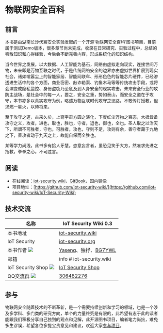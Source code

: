 # 物联网安全百科
## 前言
本书是由湖南长沙伏宸安全实验发起的一个开源‘物联网安全百科’图书项目，目前属于测试Demo版本，很多章节尚未完成，收录在日常研究、实验过程中，总结的零散知识和心得经验，今后会不断完善内容，形成系统化的知识结构。

当今世界之发展，以大数据、人工智能为基石，网络由虚拟走向现实，连接世间万物，未来即是万物互联之时代，于是传统网络安全的边界亦由虚拟世界扩展到现实社会，诸如喧嚣尘上的智能家居、智能网联车、形形色色的智能芯片硬件，已经渗透进生活中的各个方面，商业窃密、敲诈勒索、钓鱼木马等等传统攻击手段，或将会演变成隐私监控、身份盗窃乃至危及到人身安全的现实攻击，未来安全行业的攻防主战场，是社会中的每一人，要之，安全之重，势如泰山，而安全之道在于攻守，本书亦多以真实攻守为例，略述万物互联时代攻守之思路，不敢传灯授教，但求燃一星火，以待将来。

至于攻守之道，古来久矣，上窥宇宙方圆之演化，下度红尘万物之百态，大抵皆备攻守之义，攻者，进也，取也，胜也，守者，退也，御也，全也。圣人取之以治天下，所谓不可胜者，守也，可胜者，攻也，守则不足，攻则有余，善守者藏于九地之下，善攻者动于九天之上，故能自保而全胜也。

某等学力尚浅，此书多有拾人牙慧，恣意妄言者，虽恐见笑于大方，然唯求先进之指教，拳拳之心，不可胜言。


## 阅读

 * 在线阅读：[iot-security.wiki](https://iot-security.wiki)，[GitBook](https://iot-security.wiki)，[国内镜像](https://iot-security.wiki)
 * 项目地址：[https://github.com/iot-security-wiki/](https://github.com/iot-security-wiki/IoT-Security-Wiki)


## 技术交流

| 名称 | IoT Security Wiki 0.3|
|---------|-------------|
| 本书地址 | [iot-security.wiki](https://iot-security.wiki)|
| IoT Security | [iot-security.org](https://iot-security.org)|
| 本书作者 <img src="https://cdn.bg7ywl.com/IoT-Security-Wiki/Author.png" /> | [Yaseng](https://www.yaseng.org)、独抒、[BG7YWL](https://www.bg7ywl.com/)|
| 邮箱 | info # iot-security.wiki |
| IoT Security Shop <img src="https://cdn.bg7ywl.com/IoT-Security-Wiki/Shop1.png" /> | [IoT Security Shop](https://iot-security.taobao.com/) |
| QQ交流群 <img src="https://cdn.bg7ywl.com/IoT-Security-Wiki/QQ.png" /> |  [306482276](https://qm.qq.com/cgi-bin/qm/qr?k=8UiQa4vGqKTIQC4A-_x-7MIHJlXLJBwa&jump_from=webapi) |


## 参与

物联网安全随着技术的不断革新，是一个需要持续创新和学习的领域，也是一个涉及多学科、多门类的研究方向，单个的力量终究是有限的，此希望有志于此的读者能跟我们积极分享自己独到的观点和见解，此开源图书项目，编者笔力尚拙，难免多生谬误，希望各位多提宝贵意见和建议，欢迎大家[参与项目](https://github.com/iot-security-wiki/IoT-Security-Wiki)。

 
